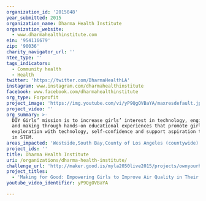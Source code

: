 ```yaml
---
organization_id: '2015048'
year_submitted: 2015
organization_name: Dharma Health Institute
organization_website:
  - www.dharmahealthinstitute.com
ein: '954116679'
zip: '90036'
charity_navigator_url: ''
ntee_type: ''
tags_indicators:
  - Community health
  - Health
twitter: 'https://twitter.com/DharmaHealthLA'
instagram: www.instagram.com/dharmahealthinstitute
facebook: www.facebook.com/dharmahealthinstitute
org_type: Forprofit
project_image: 'https://img.youtube.com/vi/yP9QgOVBaYA/maxresdefault.jpg'
project_video: ''
org_summary: >-
  DIY Girls’ mission is to increase girls’ interest in technology, engineering
  and making through hands-on educational experiences that promote girls’ early
  exploration with technology, self-confidence and support aspiration to careers
  in STEM.
areas_impacted: 'Westside,South Bay,County of Los Angeles (countywide)'
project_ids: ''
title: Dharma Health Institute
uri: /organizations/dharma-health-institute/
challenge_url: 'http://maker.good.is/myla2050live2015/projects/ownyourhealthDharma.html'
project_titles:
  - 'Making for Good: Empowering Girls to Improve Air Quality in Their Community'
youtube_video_identifier: yP9QgOVBaYA

---
```

